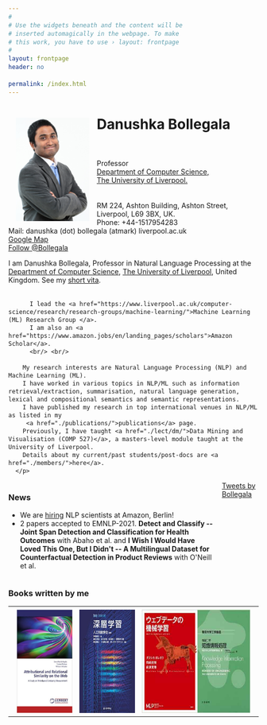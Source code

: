```yaml
---
#
# Use the widgets beneath and the content will be
# inserted automagically in the webpage. To make
# this work, you have to use › layout: frontpage
#
layout: frontpage
header: no

permalink: /index.html
---
```


<div class="home">

<p><img src="./images/danushka.jpg" align="left" width="148" height="208" vspace="4" hspace="15"/>
          <div><h1 class="title"> Danushka Bollegala</h1></div>
        <br/>
        <br/>
        Professor
        <br/>
        <a href="https://www.liverpool.ac.uk/computer-science/">
        Department of Computer Science,</a><br/>
        <!--
        <a href="http://www.liv.ac.uk/electrical-engineering-electronics-and-computer-science/">
          School of Electrical Engineering, Electronics, and Computer Science </a>,<br/>-->
        <a href="https://www.liverpool.ac.uk/">
          The University of Liverpool.</a><br/>
        <br/>
        <br/> 
        RM 224, Ashton Building, Ashton Street, Liverpool, L69 3BX, UK.<br/>
        Phone: +44-1517954283<br/>
        Mail: danushka (dot) bollegala (atmark) liverpool.ac.uk <br/>
        <a href="https://www.google.com/maps/d/u/0/viewer?ll=53.406497%2C-2.966373&spn=0%2C0&hl=en&t=h&msa=0&source=embed&ie=UTF8&mid=1jSFL6jBzMMw1O2cF6rKUCC8XDA4">Google Map</a><br/>
        <a href="https://twitter.com/Bollegala" class="twitter-follow-button">Follow @Bollegala</a>
        <script
        src="https://platform.twitter.com/widgets.js"
        type="text/javascript"></script>        
      </p>

  <p>  
        I am Danushka Bollegala, Professor in Natural Language Processing at the
          <a href="https://www.liverpool.ac.uk/computer-science/">Department of Computer Science</a>, <a href="http://www.liverpool.ac.uk/">The University of Liverpool</a>, United Kingdom. 
        See my <a href="./cv/">short vita</a>.
          <br/> <br/>

          I lead the <a href="https://www.liverpool.ac.uk/computer-science/research/research-groups/machine-learning/">Machine Learning (ML) Research Group </a>. 
          I am also an <a href="https://www.amazon.jobs/en/landing_pages/scholars">Amazon Scholar</a>.         
          <br/> <br/>

        My research interests are Natural Language Processing (NLP) and Machine Learning (ML).
        I have worked in various topics in NLP/ML such as information retrieval/extraction, summarisation, natural language generation, lexical and compositional semantics and semantic representations. 
        I have published my research in top international venues in NLP/ML as listed in my 
         <a href="./publications/">publications</a> page.
        Previously, I have taught <a href="./lect/dm/">Data Mining and Visualisation (COMP 527)</a>, a masters-level module taught at the University of Liverpool.
        Details about my current/past students/post-docs are <a href="./members/">here</a>.
      </p>    


<div style="width: 100%; overflow: hidden;">
  <div style="width: 420px; float: left;"> 
  <h3>News</h3>
  <ul>
    <li>We are <a href="https://www.amazon.jobs/en/jobs/1077216/senior-nlp-scientist">hiring</a> NLP scientists at Amazon, Berlin!</li>
    <li>2 papers accepted to EMNLP-2021. <strong>Detect and Classify -- Joint Span Detection and Classification for Health Outcomes</strong> with Abaho et al. and <strong>I Wish I Would Have Loved This One, But I Didn't -- A Multilingual Dataset for Counterfactual Detection in Product Reviews</strong> with O'Neill et al.</li>
  </ul>
  </div>

  <div style="margin-left: 430px;"> 
    <a class="twitter-timeline" data-width="300" data-height="600" data-theme="light" data-link-color="#2B7BB9" href="https://twitter.com/Bollegala">Tweets by Bollegala</a> <script async src="//platform.twitter.com/widgets.js" charset="utf-8"></script> 
  </div>
</div>

<h3>Books written by me</h3>
<table>
<tr>
<td> <a href="https://www.amazon.co.uk/Attributional-Relational-Similarity-Web-Measurement/dp/3846548944/ref=sr_1_1?ie=UTF8&qid=1506808009&sr=8-1&keywords=bollegala"><img src="./images/sembook.jpg"  align="left" width="130" height="208" vspace="4" hspace="10"/></a> </td>
<td> <a href="https://www.amazon.co.jp/%E6%B7%B1%E5%B1%A4%E5%AD%A6%E7%BF%92-Deep-Learning-%E9%BA%BB%E7%94%9F-%E8%8B%B1%E6%A8%B9-ebook/dp/B01B768QJW/ref=sr_1_1?ie=UTF8&qid=1471211449&sr=8-1&keywords=%E3%83%9C%E3%83%AC%E3%82%AC%E3%83%A9%E3%83%80%E3%83%8C%E3%82%B7%E3%82%AB"><img src="./images/dlbook.jpg" align="left" width="130" height="208" vspace="4" hspace="10"/></a> </td>
<td> <a href="https://www.amazon.co.jp/%E3%82%A6%E3%82%A7%E3%83%96%E3%83%87%E3%83%BC%E3%82%BF%E3%81%AE%E6%A9%9F%E6%A2%B0%E5%AD%A6%E7%BF%92-%E6%A9%9F%E6%A2%B0%E5%AD%A6%E7%BF%92%E3%83%97%E3%83%AD%E3%83%95%E3%82%A7%E3%83%83%E3%82%B7%E3%83%A7%E3%83%8A%E3%83%AB%E3%82%B7%E3%83%AA%E3%83%BC%E3%82%BA-%E3%83%80%E3%83%8C%E3%82%B7%E3%82%AB%E3%83%BB%E3%83%9C%E3%83%AC%E3%82%AC%E3%83%A9/dp/4061529188/ref=sr_1_2?ie=UTF8&qid=1471211449&sr=8-2&keywords=%E3%83%9C%E3%83%AC%E3%82%AC%E3%83%A9%E3%83%80%E3%83%8C%E3%82%B7%E3%82%AB"><img src="./images/webbook.jpg" align="middle" width="130" height="208" vspace="4" hspace="10"/> </a></td>
<td> <a href="https://www.amazon.co.jp/%E6%9D%B1%E4%BA%AC%E5%A4%A7%E5%AD%A6%E5%B7%A5%E5%AD%A6%E6%95%99%E7%A8%8B-%E6%83%85%E5%A0%B1%E5%B7%A5%E5%AD%A6-%E7%9F%A5%E8%AD%98%E6%83%85%E5%A0%B1%E5%87%A6%E7%90%86-%E4%BC%8A%E5%BA%AD-%E6%96%89%E5%BF%97/dp/4621300237/ref=sr_1_3?ie=UTF8&qid=1471211449&sr=8-3&keywords=%E3%83%9C%E3%83%AC%E3%82%AC%E3%83%A9%E3%83%80%E3%83%8C%E3%82%B7%E3%82%AB"><img src="./images/knowbook.jpg" align="right" width="130" height="208" vspace="4" hspace="10"/> </a></td>
</tr>
</table> 
</div>


 
    


